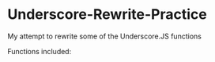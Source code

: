 # Underscore-Rewrite-Practice
 My attempt to rewrite some of the Underscore.JS functions
 
 Functions included:
 
